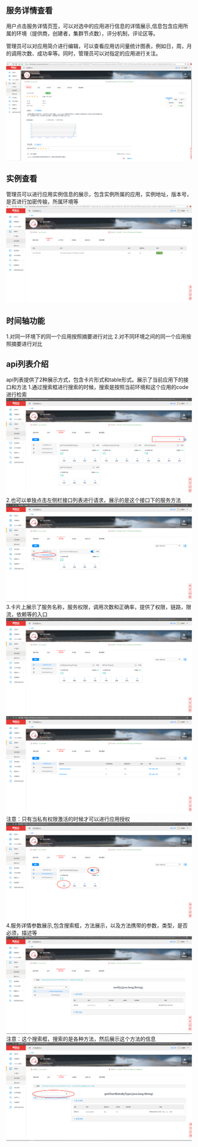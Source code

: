 ## 服务详情查看

用户点击服务详情页签，可以对选中的应用进行信息的详情展示,信息包含应用所属的环境（提供商，创建者，集群节点数），评分机制，评论区等。

管理员可以对应用简介进行编辑，可以查看应用访问量统计图表，例如日，周，月的调用次数、成功率等。同时，管理员可以对指定的应用进行关注。

![](image/server-detail.jpg)

## 实例查看
管理员可以进行应用实例信息的展示，包含实例所属的应用，实例地址，版本号，是否进行加密传输，所属环境等
![](image/app-instance.jpg)

## 时间轴功能
1.对同一环境下的同一个应用按照摘要进行对比
2.对不同环境之间的同一个应用按照摘要进行对比


## api列表介绍
api列表提供了2种展示方式，包含卡片形式和table形式。展示了当前应用下的接口和方法
1.通过搜索框进行搜索的时候，搜索是按照当前环境和这个应用的code进行检索
![](image/search-panenl.png)
2.也可以单独点击左侧栏接口列表进行请求，展示的是这个接口下的服务方法
![](image/interface-chose.png)
3.卡片上展示了服务名称，服务权限，调用次数和正确率，提供了权限，链路，限流，依赖等的入口
![](image/api-card-show.png)
![](image/api-table-shpw.png)
注意：只有当私有权限激活的时候才可以进行应用授权
![](image/auth-prvate.jpg)
4.服务详情参数展示,包含搜索框，方法展示，以及方法携带的参数，类型，是否必须，描述等
![](image/detail-server.png)
注意：这个搜索框，搜索的是各种方法，然后展示这个方法的信息
![](image/search-server.jpg)






